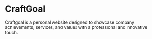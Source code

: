 # CraftGoal
Craftgoal is a personal website designed to showcase company achievements, services, and values with a professional and innovative touch.
